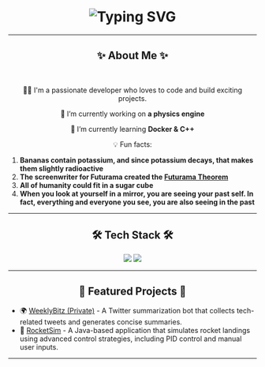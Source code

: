   <h1 align="center">    <img src="https://readme-typing-svg.herokuapp.com?font=Fira+Code&pause=1000&width=435&lines=Hello+World!+I'm+Xavier;Welcome+to+my+GitHub+Profile!;" alt="Typing SVG" /> </h1>

  <hr/>

  <h2 align="center">  ✨ About Me ✨ </h2>

  <br/>

<div align="center">
  
  🧑‍💻 I'm a passionate developer who loves to code and build exciting projects.

🔭 I’m currently working on **a physics engine**

🌱 I’m currently learning **Docker & C++**

💡 Fun facts:

</div>

1. **Bananas contain potassium, and since potassium decays, that makes them slightly radioactive**
2. **The screenwriter for Futurama created the [Futurama Theorem](https://theinfosphere.org/Futurama_theorem)**
3. **All of humanity could fit in a sugar cube**
4. **When you look at yourself in a mirror, you are seeing your past self. In fact, everything and everyone you see, you are also seeing in the past**

<hr/>

<h2 align="center"> 🛠️ Tech Stack 🛠️ </h2>

<div align="center">
    <img src="https://skillicons.dev/icons?i=react,html,css,vscode,github" />
    <img src="https://skillicons.dev/icons?i=nodejs,python,javascript,typescript,c,java,nextjs,postgres,flask" /><br>
</div>

<hr/>

<h2 align="center"> 🌟 Featured Projects 🌟 </h2>

- 🌍 [WeeklyBitz (Private)](https://github.com/xavii-p/WeeklyBitz) - A Twitter summarization bot that collects tech-related tweets and generates concise summaries.
- 🚀 [RocketSim](https://github.com/xavii-p/RocketSim) - A Java-based application that simulates rocket landings using advanced control strategies, including PID control and manual user inputs.

<hr/>

